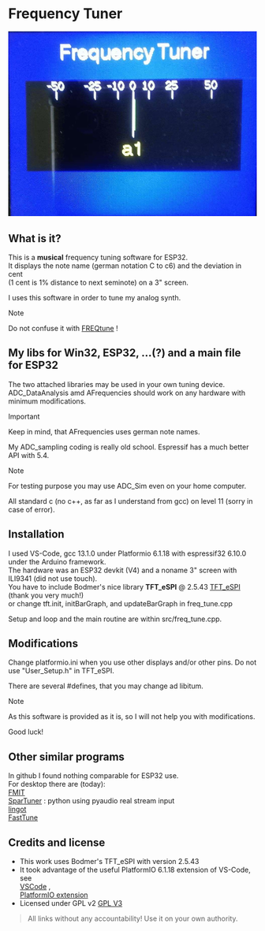# Frequency Tuner

![Small 3" display with concert pitch 'a1'](/FreqTunerDisplay_small.jpg)

## What is it?
This is a **musical** frequency tuning software for ESP32.   
It displays the note name (german notation C to c6) and the deviation in cent    
(1 cent is 1% distance to next seminote) on a 3" screen.

I uses this software in order to tune my analog synth.

> [!NOTE]
> Do not confuse it with [FREQtune](https://github.com/Kirellos-Safwat/FREQtune) !

## My libs for Win32, ESP32, ...(?) and a main file for ESP32 

The two attached libraries may be used in your own tuning device.   
ADC_DataAnalysis amd AFrequencies should work on any hardware with minimum modifications.   
> [!IMPORTANT]
> Keep in mind, that AFrequencies uses german note names.

My ADC_sampling coding is really old school. Espressif has a much better API with 5.4.

> [!NOTE]
> For testing purpose you may use ADC_Sim even on your home computer.

All standard c (no c++, as far as I understand from gcc) on level 11 (sorry in case of error).

## Installation

I used VS-Code, gcc 13.1.0 under Platformio 6.1.18 with espressif32 6.10.0 under the Arduino framework.   
The hardware was an ESP32 devkit (V4) and a noname 3" screen with ILI9341 (did not use touch).   
You have to include Bodmer's nice library **TFT_eSPI** @ 2.5.43 [TFT_eSPI](https://github.com/Bodmer/TFT_eSPI) (thank you very much!)   
or change tft.init, initBarGraph, and updateBarGraph in freq_tune.cpp

Setup and loop and the main routine are within src/freq_tune.cpp.

## Modifications

Change platformio.ini when you use other displays and/or other pins. Do not use "User_Setup.h" in TFT_eSPI.

There are several #defines, that you may change ad libitum.

> [!NOTE]
> As this software is provided as it is, so I will not help you with modifications.

Good luck!

## Other similar programs

In github I found nothing comparable for ESP32 use.  
For desktop there are (today):  
[FMIT](https://github.com/gillesdegottex/fmit)  
[SparTuner](https://github.com/imsparsh/SparTuner/blob/master/README.md) : python using pyaudio real stream input  
[lingot](https://github.com/ibancg/lingot)  
[FastTune](https://github.com/FastTune/FastTune)  


## Credits and license

- This work uses Bodmer's TFT_eSPI with version 2.5.43   
- It took advantage of the useful PlatformIO 6.1.18 extension of VS-Code, see   
[VSCode](https://code.visualstudio.com/download) ,    
[PlatformIO extension](https://docs.platformio.org/en/latest/integration/ide/vscode.html)       
- Licensed under GPL v2 [GPL V3](https://www.gnu.org/licenses/gpl-3.0.html.en)
> All links without any accountability! Use it on your own authority.
